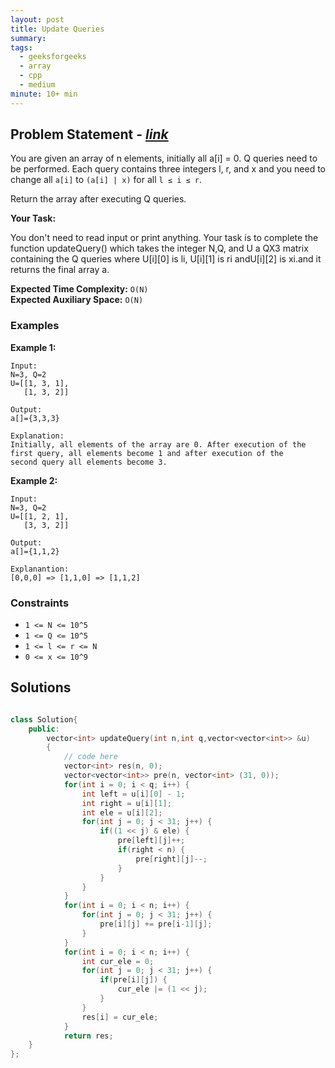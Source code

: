 ```yaml
---
layout: post
title: Update Queries
summary:
tags:
  - geeksforgeeks
  - array
  - cpp
  - medium
minute: 10+ min
---
```


## Problem Statement - [_link_](https://practice.geeksforgeeks.org/problems/a6528c893d4ab645ec6e0690c7982748385099c8/1)

You are given an array of n elements, initially all a[i] = 0. Q queries need to be performed. Each query contains three integers l, r, and x and you need to change all `a[i]` to `(a[i] | x)` for all `l ≤ i ≤ r`.

Return the array after executing Q queries.

**Your Task:**

You don't need to read input or print anything. Your task is to complete the function updateQuery() which takes the integer N,Q, and U a QX3 matrix containing the Q queries where U[i][0] is li, U[i][1] is ri andU[i][2] is xi.and it returns the final array a.

**Expected Time Complexity:** `O(N)`  
**Expected Auxiliary Space:** `O(N)`

### Examples

**Example 1:**

```
Input:
N=3, Q=2
U=[[1, 3, 1],
   [1, 3, 2]]

Output:
a[]={3,3,3}

Explanation:
Initially, all elements of the array are 0. After execution of the
first query, all elements become 1 and after execution of the
second query all elements become 3.
```

**Example 2:**

```
Input:
N=3, Q=2
U=[[1, 2, 1],
   [3, 3, 2]]

Output:
a[]={1,1,2}

Explanantion:
[0,0,0] => [1,1,0] => [1,1,2]
```

### Constraints

- `1 <= N <= 10^5`
- `1 <= Q <= 10^5`
- `1 <= l <= r <= N`
- `0 <= x <= 10^9`

## Solutions

```cpp

class Solution{
    public:
        vector<int> updateQuery(int n,int q,vector<vector<int>> &u)
        {
            // code here
            vector<int> res(n, 0);
            vector<vector<int>> pre(n, vector<int> (31, 0));
            for(int i = 0; i < q; i++) {
                int left = u[i][0] - 1;
                int right = u[i][1];
                int ele = u[i][2];
                for(int j = 0; j < 31; j++) {
                    if((1 << j) & ele) {
                        pre[left][j]++;
                        if(right < n) {
                            pre[right][j]--;
                        }
                    }
                }
            }
            for(int i = 0; i < n; i++) {
                for(int j = 0; j < 31; j++) {
                    pre[i][j] += pre[i-1][j];
                }
            }
            for(int i = 0; i < n; i++) {
                int cur_ele = 0;
                for(int j = 0; j < 31; j++) {
                    if(pre[i][j]) {
                        cur_ele |= (1 << j);
                    }
                }
                res[i] = cur_ele;
            }
            return res;
    }
};

```
